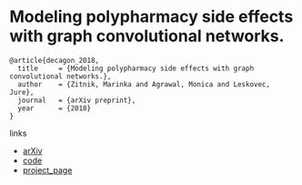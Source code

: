 # Modeling polypharmacy side effects with graph convolutional networks.

```
@article{decagon_2018,
  title     = {Modeling polypharmacy side effects with graph convolutional networks.},
  author    = {Zitnik, Marinka and Agrawal, Monica and Leskovec, Jure},
  journal   = {arXiv preprint},
  year      = {2018}
}
```
links
- [arXiv](https://arxiv.org/abs/1802.00543)
- [code](https://arxiv.org/abs/1802.00543)
- [project_page](http://snap.stanford.edu/decagon/)
